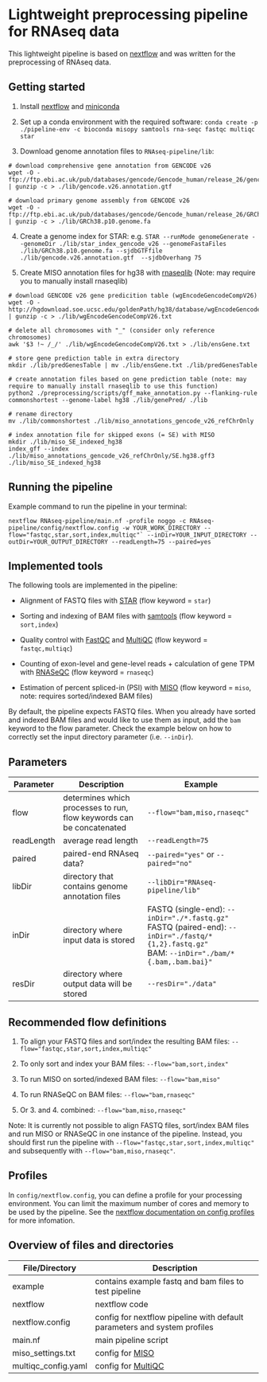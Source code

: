 # Lightweight preprocessing pipeline for RNAseq data

This lightweight pipeline is based on [nextflow](https://www.nextflow.io/) and was written for the preprocessing of RNAseq data. 

## Getting started

1. Install [nextflow](https://www.nextflow.io/) and [miniconda](https://docs.conda.io/en/latest/miniconda.html) 

2. Set up a conda environment with the required software: `conda create -p ./pipeline-env -c bioconda misopy samtools rna-seqc fastqc multiqc star`

3. Download genome annotation files to `RNAseq-pipeline/lib`:
```
# download comprehensive gene annotation from GENCODE v26
wget -O - ftp://ftp.ebi.ac.uk/pub/databases/gencode/Gencode_human/release_26/gencode.v26.annotation.gtf.gz | gunzip -c > ./lib/gencode.v26.annotation.gtf

# download primary genome assembly from GENCODE v26
wget -O - ftp://ftp.ebi.ac.uk/pub/databases/gencode/Gencode_human/release_26/GRCh38.p10.genome.fa.gz | gunzip -c > ./lib/GRCh38.p10.genome.fa
```

4. Create a genome index for STAR: e.g. `STAR --runMode genomeGenerate --genomeDir ./lib/star_index_gencode_v26 --genomeFastaFiles ./lib/GRCh38.p10.genome.fa --sjdbGTFfile ./lib/gencode.v26.annotation.gtf  --sjdbOverhang 75`

5. Create MISO annotation files for hg38 with [rnaseqlib](https://rnaseqlib.readthedocs.io/en/clip/#creating-custom-gff-annotations-for-miso) (Note: may require you to manually install rnaseqlib)
```
# download GENCODE v26 gene predicition table (wgEncodeGencodeCompV26)
wget -O - http://hgdownload.soe.ucsc.edu/goldenPath/hg38/database/wgEncodeGencodeCompV26.txt.gz | gunzip -c > ./lib/wgEncodeGencodeCompV26.txt

# delete all chromosomes with "_" (consider only reference chromosomes)
awk '$3 !~ /_/' ./lib/wgEncodeGencodeCompV26.txt > ./lib/ensGene.txt

# store gene prediction table in extra directory
mkdir ./lib/predGenesTable | mv ./lib/ensGene.txt ./lib/predGenesTable

# create annotation files based on gene prediction table (note: may require to manually install rnaseqlib to use this function)
python2 ./preprocessing/scripts/gff_make_annotation.py --flanking-rule commonshortest --genome-label hg38 ./lib/genePred/ ./lib

# rename directory
mv ./lib/commonshortest ./lib/miso_annotations_gencode_v26_refChrOnly

# index annotation file for skipped exons (= SE) with MISO
mkdir ./lib/miso_SE_indexed_hg38
index_gff --index ./lib/miso_annotations_gencode_v26_refChrOnly/SE.hg38.gff3 ./lib/miso_SE_indexed_hg38
```

## Running the pipeline

Example command to run the pipeline in your terminal:
```
nextflow RNAseq-pipeline/main.nf -profile noggo -c RNAseq-pipeline/config/nextflow.config -w YOUR_WORK_DIRECTORY --flow="fastqc,star,sort,index,multiqc"` --inDir=YOUR_INPUT_DIRECTORY --outDir=YOUR_OUTPUT_DIRECTORY --readLength=75 --paired=yes
```

## Implemented tools

The following tools are implemented in the pipeline:

- Alignment of FASTQ files with [STAR](https://github.com/alexdobin/STAR) (flow keyword = `star`)

- Sorting and indexing of BAM files with [samtools](http://www.htslib.org/) (flow keyword = `sort,index`)

- Quality control with [FastQC](https://www.bioinformatics.babraham.ac.uk/projects/fastqc/) and [MultiQC](https://multiqc.info/) (flow keyword = `fastqc,multiqc`)

- Counting of exon-level and gene-level reads + calculation of gene TPM with [RNASeQC](https://github.com/getzlab/rnaseqc) (flow keyword = `rnaseqc`)

- Estimation of percent spliced-in (PSI) with [MISO](https://miso.readthedocs.io/en/fastmiso/) (flow keyword = `miso`, note: requires sorted/indexed BAM files)

By default, the pipeline expects FASTQ files. When you already have sorted and indexed BAM files and would like to use them as input, add the `bam` keyword to the flow parameter. Check the example below on how to correctly set the input directory parameter (i.e. `--inDir`). 

## Parameters

| Parameter     | Description                       | Example                                       |
|---------------|-----------------------------------|-----------------------------------------------|
| flow          |  determines which processes to run, flow keywords can be concatenated | `--flow="bam,miso,rnaseqc"` |
| readLength    |  average read length | `--readLength=75` |
| paired        |  paired-end RNAseq data? | `--paired="yes"` or `--paired="no"` | 
| libDir        |  directory that contains genome annotation files | `--libDir="RNAseq-pipeline/lib"` |
| inDir         |  directory where input data is stored | FASTQ (single-end): `--inDir="./*.fastq.gz"`<br> FASTQ (paired-end): `--inDir="./fastq/*{1,2}.fastq.gz"` <br> BAM: `--inDir="./bam/*{.bam,.bam.bai}"` |                     
| resDir        |  directory where output data will be stored  | `--resDir="./data"` | 

## Recommended flow definitions

1. To align your FASTQ files and sort/index the resulting BAM files: `--flow="fastqc,star,sort,index,multiqc"`

2. To only sort and index your BAM files: `--flow="bam,sort,index"`

3. To run MISO on sorted/indexed BAM files: `--flow="bam,miso"`

4. To run RNASeQC on BAM files: `--flow="bam,rnaseqc"`

5. Or 3. and 4. combined: `--flow="bam,miso,rnaseqc"`

Note: It is currently not possible to align FASTQ files, sort/index BAM files and run MISO or RNASeQC in one instance of the pipeline. Instead, you should first run the pipeline with `--flow="fastqc,star,sort,index,multiqc"` and subsequently with `--flow="bam,miso,rnaseqc"`.

## Profiles

In `config/nextflow.config`, you can define a profile for your processing environment. You can limit the maximum number of cores and memory to be used by the pipeline. See the [nextflow documentation on config profiles](https://www.nextflow.io/docs/latest/config.html#config-profiles) for more infomation.

## Overview of files and directories

| File/Directory| Description          |
|---------------|--------------------------------------------------------------------------|
| example      |  contains example fastq and bam files to test pipeline  |
| nextflow      |  nextflow code  |
| nextflow.config      |  config for nextflow pipeline with default parameters and system profiles  |
| main.nf      |  main pipeline script  |
| miso_settings.txt      |  config for [MISO](https://miso.readthedocs.io/en/fastmiso/)  |
| multiqc_config.yaml      |  config for [MultiQC](https://multiqc.info/)  |



